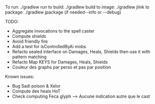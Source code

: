 To run: ./gradlew run
to build: ./gradlew build
to image: ./gradlew jlink
to package: ./gradlew jpackage (if needed--info or --debug)

TODO:
- Aggregate invocations to the spell caster
- Compute shields
- Avoid friendly fire
- Add a test for isControlledByAi mobs
- Refacto sealed interface on Damages, Heals, Shields then use it with pattern matching
- Refacto Map KEYS for Damages, Heals, Shields
- Couleur des graphs par perso et pas par position

Known issues:
- Bug Sadi poison & Xelor
- Compute des heals HoT
- Check computing Feca glyph --> Aucune indication autre que le cast

